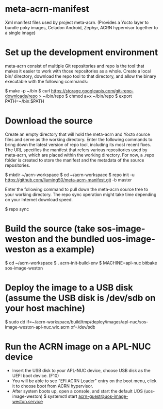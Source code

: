 # meta-acrn-manifest
Xml manifest files used by project meta-acrn. (Provides a Yocto layer to bundle poky images, Celadon Android, Zephyr, ACRN hypervisor together to a single image)


# Set up the development environment

meta-acrn consist of multiple Git repositories and repo is the tool that makes it easier to work with those repositories as a whole. Create a local bin/ directory, download the repo tool to that directory, and allow the binary executable with the following commands:

$ make -p ~/bin
$ curl https://storage.googleapis.com/git-repo-downloads/repo > ~/bin/repo
$ chmod a+x ~/bin/repo
$ export PATH=~/bin:$PATH


# Download the source

Create an empty directory that will hold the meta-acrn and Yocto source files and serve as the working directory. Enter the following commands to bring down the latest version of repo tool, including its most recent fixes. The URL specifies the manifest that refers various repositories used by meta-acrn, which are placed within the working directory. For now, a .repo folder is created to store the manifest and the metadata of the source repositories.

$ mkdir ~/acrn-workspace
$ cd ~/acrn-workspace
$ repo init -u https://github.com/liuming50/meta-acrn-manifest.git -b master

Enter the following command to pull down the meta-acrn source tree to your working directory. The repo sync operation might take time depending on your Internet download speed.

$ repo sync


# Build the source (take sos-image-weston and the bundled uos-image-weston as a example)

$ cd ~/acrn-workspace
$ . acrn-init-build-env
$ MACHINE=apl-nuc bitbake sos-image-weston


# Deploy the image to a USB disk (assume the USB disk is /dev/sdb on your host machine)

$ sudo dd if=~/acrn-workspace/build/tmp/deploy/images/apl-nuc/sos-image-weston-apl-nuc.wic.acrn of=/dev/sdb


# Run the ACRN image on a APL-NUC device

- Insert the USB disk to your APL-NUC device, choose USB disk as the UEFI boot device. (F10)
- You will be able to see "EFI ACRN Loader" entry on the boot menu, click it to choose boot from ACRN hypervisor.
- After system boots up, open a console, and start the default UOS (uos-image-weston)
  $ systemctl start acrn-guest@uos-image-weston.service
